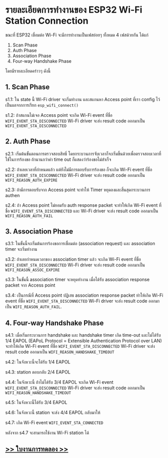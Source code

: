 # รายละเอียดการทำงานของ ESP32 Wi-Fi Station Connection

ขณะที่ ESP32 เชื่อมต่อ Wi-Fi จะมีการทำงานเป็นเฟสย่อยๆ ทั้งหมด 4 เฟสด้วยกัน ได้แก่

1. Scan Phase
2. Auth Phase
3. Association Phase
4. Four-way Handshake Phase


โดยมีรายละเอียดคร่าวๆ ดังนี้

## 1. Scan Phase

s1.1: ใน state นี้  Wi-Fi driver จะเริ่มทำงาน และสแกนหา  Access point ที่เรา config ไว้ เป็นผลจากการเรียก `esp_wifi_connect()` 

s1.2: ถ้าสแกนไม่เจอ Access point จะเกิด Wi-Fi event ที่ชื่อ  `WIFI_EVENT_STA_DISCONNECTED`  Wi-Fi driver จะส่ง result code ออกมาเป็น `WIFI_EVENT_STA_DISCONNECTED`

## 2. Auth Phase

s2.1: เริ่มต้นขั้นตอนการตรวจสอบสิทธิ์ โดยกระบวนการจับเวลาก็จะเริ่มขึ้นด้วยเพื่อตรวจสอบเวลาที่ใช้ในการร้องขอ ถ้านานกว่าค่า time out ก็แสดงว่าร้องขอไม่สำเร็จ

s2.2: ถ้าเลยเวลาที่กำหนดแล้ว แต่ยังไม่มีการตอบรับการร้องขอ ก็จะเกิด Wi-Fi event ที่ชื่อ  `WIFI_EVENT_STA_DISCONNECTED` Wi-Fi driver จะส่ง result code ออกมาเป็น  `WIFI_REASON_AUTH_EXPIRE`

s2.3: ถ้ามีการตอบรับจาก Access point จะทำให้ Timer หยุดลงและสิ้นสุดกระบวนการ authen

s2.4: ถ้า Access point ไม่ยอมรับ auth response packet  จะทำให้เกิด Wi-Fi event ที่ชื่อ  `WIFI_EVENT_STA_DISCONNECTED` และ  Wi-Fi driver จะส่ง result code ออกมาเป็น `WIFI_REASON_AUTH_FAIL`

## 3. Association Phase

s3.1: ในขั้นนี้จะเริ่มต้นการร้องขอการเชื่อมต่อ (association request)  และ association timer จะเริ่มทำงาน

s3.2: ถ้าเลยกำหนดเวลาของ association timer แล้ว จะเกิด Wi-Fi event ที่ชื่อ `WIFI_EVENT_STA_DISCONNECTED`  Wi-Fi driver จะส่ง result code ออกมาเป็น `WIFI_REASON_ASSOC_EXPIRE`

s3.3: ในขั้นนี้ association timer จะหยุดทำงาน เมื่อได้รับ association response packet จาก Access point

s3.4: เป็นกรณีที่ Access point ปฏิเสธ association response packet  ทำให้เกิด Wi-Fi event ที่ชื่อ  `WIFI_EVENT_STA_DISCONNECTED`   Wi-Fi driver จะส่ง result code ออกมาเป็น `WIFI_REASON_AUTH_FAIL`.


## 4. Four-way Handshake Phase

s4.1: เมื่อเริ่มกระบวนการ handshake และ handshake timer เกิด time-out และไม่ได้รับ  1/4 EAPOL (EAPoL Protocol = Extensible Authentication Protocol over LAN) จะทำให้เกิด  Wi-Fi event ที่ชื่อ  `WIFI_EVENT_STA_DISCONNECTED` Wi-Fi driver จะส่ง result code ออกมาเป็น `WIFI_REASON_HANDSHAKE_TIMEOUT`

s4.2: ในจังหวะนี้จะได้รับ  1/4 EAPOL

s4.3: station ตอบกลับ 2/4 EAPOL

s4.4: ในจังหวะนี้ ถ้าไม่ได้รับ 3/4 EAPOL จะเกิด Wi-Fi event ` WIFI_EVENT_STA_DISCONNECTED`   Wi-Fi driver จะส่ง result code ออกมาเป็น `WIFI_REASON_HANDSHAKE_TIMEOUT`

s4.5: ในจังหวะนี้ได้รับ  3/4 EAPOL

s4.6: ในจังหวะนี้  station จะส่ง 4/4 EAPOL กลับมาให้

s4.7: เกิด Wi-Fi event  `WIFI_EVENT_STA_CONNECTED`

หลังจาก s4.7 จะสามารถใช้งาน Wi-Fi station ได้

## [>> ใบงานการทดลอง >> ](./Lab_Sheet_ESP32_ESP-IDF_WiFi-STA.md)